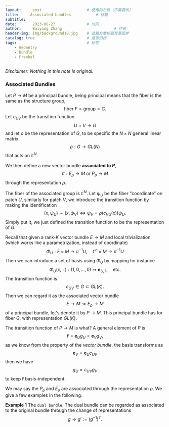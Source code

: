 ```yaml
---
layout:     post   				    # 使用的布局（不需要改）
title:     Associated bundles			# 标题 
subtitle:   
date:       2023-08-27 				# 时间
author:     Baiyang Zhang 						# 作者
header-img: img/background18.jpg 	# 这篇文章标题背景图片
catalog: true 						# 是否归档
tags:								# 标签
    - Geometry
    - bundle
    - Frankel
---
```


*Disclaimer: Nothing in this note is original.*

### Associated Bundles

Let $P\to M$ be a principal bundle, being principal means that the fiber is the same as the structure group, 
$$
\text{fiber } F = \text{group} = G.
$$
Let $c_ {UV}$ be the transition function 
$$
U \cap V \to G
$$
and let $\rho$ be the representation of $G$,  to be specific the $N\times N$ general linear matrix 
$$
\rho : G\to GL(N)
$$
that acts on $\mathbb{C}^{N}$. 

We then define a new vector bundle **associated to $P$**,
$$
\pi: E_ {\rho}\to M \text{ or }P_ {\rho}\to M
$$
through the representation $\rho$. 

The fiber of the associated group is $\mathbb{C}^{N}$. Let $\psi_ {U}$ be the fiber "coordinate" on patch $U$, similarly for patch $V$, we introduce the transition function by making the identification
$$
(x,\psi_ {U}) \sim (x,\psi_ {V}) \iff \psi_ {V} = \rho(c_ {VU}(x))\psi_ {U}.
$$
Simply put it, we just defined the transition function to be the representation of $G$. 

Recall that given a rank-$K$ vector bundle $E\to M$ and local trivialization (which works like a parametrization, instead of coordinate) 
$$
\Phi_ {U}: F \times  M \to \pi ^{-1} U, \quad \mathbb{C}^{n}\times M \to \pi ^{-1} U
$$
Then we can introduce a set of basis using $\Phi_ {U}$ by mapping for instance
$$
\Phi_ {U}(x,-): (1,0,\dots,0) \mapsto \mathbf{e}_ {U,1},\quad  \text{etc.}
$$
The transition function is 
$$
c_ {UV}\in G \subset GL(K).
$$
Then we can regard it as the associated vector bundle 
$$
E\to M := E_ {\rho}\to M
$$
of a principal bundle, let's denote it by $P\to M$. This principal bundle has for fiber $G$, with representation $GL(K)$.

The transition function of $P\to M$ is what? A general element of $P$ is 
$$
\mathbf{f} = \mathbf{e}_ {U} g_ {U} = \mathbf{e}_ {V} g_ {V},
$$
as we know from the property of the *vector bundle*, the basis transforms as 
$$
\mathbf{e}_ {V}  = \mathbf{e}_ {U} c_ {UV}
$$
then we have 
$$
g_ {U} = c_ {UV} g_ {V}
$$
to keep $\mathbf{f}$ basis-independent.

We may say the $P_ {\rho}$ and $E_ {\rho}$ are associated through the representation $\rho$. We give a few examples in the following.

**Example 1** The `dual bundle`. The dual bundle can be regarded as associated to the original bundle through the change of representations
$$
g \to g' := (g^{-1} )^{T}.
$$



